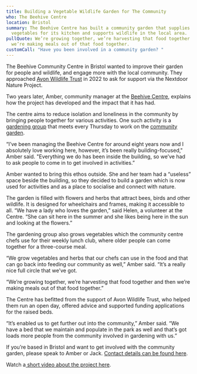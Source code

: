 ```yaml
---
title: Building a Vegetable Wildlife Garden for The Community 
who: The Beehive Centre
location: Bristol
summary: The Beehive Centre has built a community garden that supplies
  vegetables for its kitchen and supports wildlife in the local area.
pullQuote: We’re growing together, we’re harvesting that food together and then
  we’re making meals out of that food together.
customCall: "Have you been involved in a community garden? "
---
```

The Beehive Community Centre in Bristol wanted to improve their garden for people and wildlife, and engage more with the local community. They approached [Avon Wildlife Trust](https://www.avonwildlifetrust.org.uk/) in 2022 to ask for support via the Nextdoor Nature Project.  

Two years later, Amber, community manager at the [Beehive Centre](https://thebeehivebristol.co.uk/), explains how the project has developed and the impact that it has had. 

The centre aims to reduce isolation and loneliness in the community by bringing people together for various activities. One such activity is a [gardening group](https://nextdoornaturehub.org.uk/stories/connecting-with-people-and-nature-at-washington-mind-gardening-group) that meets every Thursday to work on the [community garden](https://nextdoornaturehub.org.uk/stories/transforming-unused-green-spaces-into-community-gardens-in-bemerton).  

“I’ve been managing the Beehive Centre for around eight years now and I absolutely love working here, however, it’s been really building-focused," Amber said. "Everything we do has been inside the building, so we’ve had to ask people to come in to get involved in activities.” 

Amber wanted to bring this ethos outside. She and her team had a “useless” space beside the building, so they decided to build a garden which is now used for activities and as a place to socialise and connect with nature. 

The garden is filled with flowers and herbs that attract bees, birds and other wildlife. It is designed for wheelchairs and frames, making it accessible to all. “We have a lady who loves the garden,” said Helen, a volunteer at the Centre. “She can sit here in the summer and she likes being here in the sun and looking at the flowers.”  

The gardening group also grows vegetables which the community centre chefs use for their weekly lunch club, where older people can come together for a three-course meal.  

“We grow vegetables and herbs that our chefs can use in the food and that can go back into feeding our community as well,” Amber said. “It’s a really nice full circle that we’ve got. 

“We’re growing together, we’re harvesting that food together and then we’re making meals out of that food together.”   

The Centre has befitted from the support of Avon Wildlife Trust, who helped them run an open day, offered advice and supported funding applications for the raised beds.  

“It’s enabled us to get further out into the community,” Amber said. “We have a bed that we maintain and populate in the park as well and that’s got loads more people from the community involved in gardening with us.” 

If you’re based in Bristol and want to get involved with the community garden, please speak to Amber or Jack. [Contact details can be found here](https://thebeehivebristol.co.uk/contact/).

Watch a[ short video about the project here](https://www.youtube.com/watch?v=WnlF7e6L5lM&t=1s).